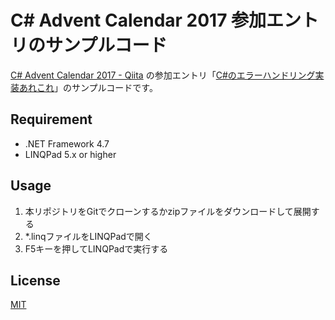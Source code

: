 C# Advent Calendar 2017 参加エントリのサンプルコード
===

[C# Advent Calendar 2017 - Qiita](https://qiita.com/advent-calendar/2017/csharp) の参加エントリ「[C#のエラーハンドリング実装あれこれ](https://qiita.com/items/104f1df602ac56487806)」のサンプルコードです。

Requirement
---

- .NET Framework 4.7
- LINQPad 5.x or higher


Usage
---

1. 本リポジトリをGitでクローンするかzipファイルをダウンロードして展開する
2. *.linqファイルをLINQPadで開く
3. F5キーを押してLINQPadで実行する

License
---

[MIT](https://opensource.org/licenses/MIT)